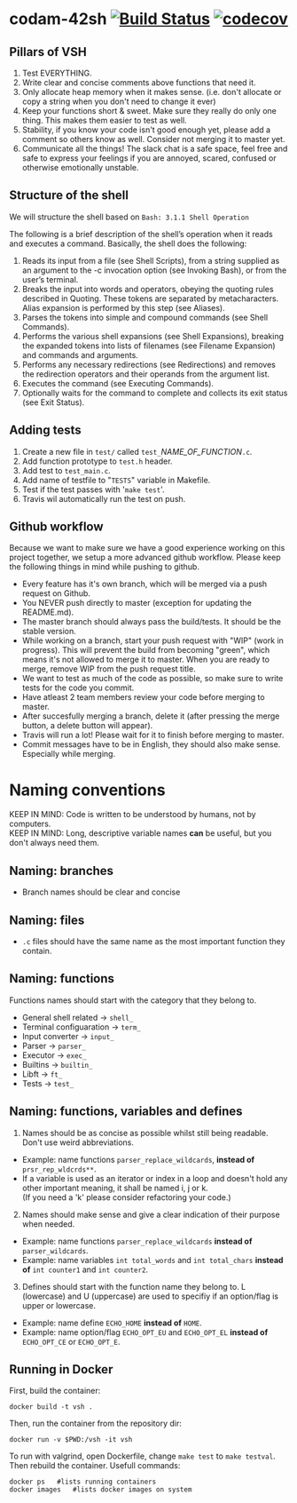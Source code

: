 # codam-42sh [![Build Status](https://travis-ci.com/OscarMulder/codam-42sh.svg?token=npJorzrMuT9oxn5xXSyd&branch=master)](https://travis-ci.com/OscarMulder/codam-42sh) [![codecov](https://codecov.io/gh/OscarMulder/codam-42sh/branch/master/graph/badge.svg?token=hg6wEBSVIc)](https://codecov.io/gh/OscarMulder/codam-42sh)

## Pillars of VSH
1. Test EVERYTHING.
2. Write clear and concise comments above functions that need it.
3. Only allocate heap memory when it makes sense. (i.e. don't allocate or copy a string when you don't need to change it ever)
4. Keep your functions short & sweet. Make sure they really do only one thing. This makes them easier to test as well.
5. Stability, if you know your code isn't good enough yet, please add a comment so others know as well. Consider not merging it to master yet.
6. Communicate all the things! The slack chat is a safe space, feel free and safe to express your feelings if you are annoyed, scared, confused or otherwise emotionally unstable.

## Structure of the shell
We will structure the shell based on `Bash: 3.1.1 Shell Operation`

The following is a brief description of the shell’s operation when it reads and executes a command. Basically, the shell does the following:

1. Reads its input from a file (see Shell Scripts), from a string supplied as an argument to the -c invocation option (see Invoking Bash), or from the user’s terminal.
2. Breaks the input into words and operators, obeying the quoting rules described in Quoting. These tokens are separated by metacharacters. Alias expansion is performed by this step (see Aliases).
3. Parses the tokens into simple and compound commands (see Shell Commands).
4. Performs the various shell expansions (see Shell Expansions), breaking the expanded tokens into lists of filenames (see Filename Expansion) and commands and arguments.
5. Performs any necessary redirections (see Redirections) and removes the redirection operators and their operands from the argument list.
6. Executes the command (see Executing Commands).
7. Optionally waits for the command to complete and collects its exit status (see Exit Status).

## Adding tests

1. Create a new file in `test/` called `test_`*NAME_OF_FUNCTION*`.c`.
2. Add function prototype to `test.h` header.
3. Add test to `test_main.c`.
4. Add name of testfile to "`TESTS`" variable in Makefile.
5. Test if the test passes with '`make test`'.
6. Travis wil automatically run the test on push.

## Github workflow
Because we want to make sure we have a good experience working on this project together, we setup a more advanced github workflow. Please keep the following things in mind while pushing to github.
- Every feature has it's own branch, which will be merged via a push request on Github.
- You NEVER push directly to master (exception for updating the README.md).
- The master branch should always pass the build/tests. It should be the stable version.
- While working on a branch, start your push request with "WIP" (work in progress). This will prevent the build from becoming "green", which means it's not allowed to merge it to master. When you are ready to merge, remove WIP from the push request title.
- We want to test as much of the code as possible, so make sure to write tests for the code you commit.
- Have atleast 2 team members review your code before merging to master.
- After succesfully merging a branch, delete it (after pressing the merge button, a delete button will appear).
- Travis will run a lot! Please wait for it to finish before merging to master.
- Commit messages have to be in English, they should also make sense. Especially while merging.

Naming conventions
===
KEEP IN MIND: Code is written to be understood by humans, not by computers.<br />
KEEP IN MIND: Long, descriptive variable names **can** be useful, but you don't always need them.
## Naming: branches
- Branch names should be clear and concise
## Naming: files
- `.c` files should have the same name as the most important function they contain.
## Naming: functions
Functions names should start with the category that they belong to.
- General shell related -> `shell_`
- Terminal configuaration -> `term_`
- Input converter -> `input_`
- Parser -> `parser_`
- Executor -> `exec_`
- Builtins -> `builtin_`
- Libft -> `ft_`
- Tests -> `test_`
## Naming: functions, variables and defines
1. Names should be as concise as possible whilst still being readable. Don't use weird abbreviations.
  - Example: name functions `parser_replace_wildcards`, **instead of** `prsr_rep_wldcrds**`.
  - If a variable is used as an iterator or index in a loop and doesn't hold any other important meaning, it shall be named i, j or k.<br/>(If you need a 'k' please consider refactoring your code.)
2. Names should make sense and give a clear indication of their purpose when needed.
  - Example: name functions `parser_replace_wildcards` **instead of** `parser_wildcards`.
  - Example: name variables `int total_words` and `int total_chars` **instead of** `int counter1` and `int counter2`.
3. Defines should start with the function name they belong to. L (lowercase) and U (uppercase) are used to specifiy if an option/flag is upper or lowercase.
  - Example: name define `ECHO_HOME` **instead of** `HOME`.
  - Example: name option/flag `ECHO_OPT_EU` and `ECHO_OPT_EL` **instead of** `ECHO_OPT_CE` or `ECHO_OPT_E`.

## Running in Docker
First, build the container:
```
docker build -t vsh .
```
Then, run the container from the repository dir:
```
docker run -v $PWD:/vsh -it vsh
```
To run with valgrind, open Dockerfile, change `make test` to `make testval`. Then rebuild the container.
Usefull commands:
```
docker ps	#lists running containers
docker images	#lists docker images on system
```
